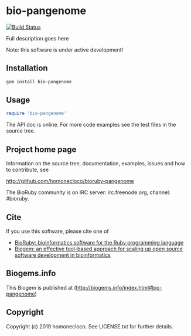 # bio-pangenome

[![Build Status](https://secure.travis-ci.org/homonecloco/bioruby-pangenome.png)](http://travis-ci.org/homonecloco/bioruby-pangenome)

Full description goes here

Note: this software is under active development!

## Installation

```sh
gem install bio-pangenome
```

## Usage

```ruby
require 'bio-pangenome'
```

The API doc is online. For more code examples see the test files in
the source tree.
        
## Project home page

Information on the source tree, documentation, examples, issues and
how to contribute, see

  http://github.com/homonecloco/bioruby-pangenome

The BioRuby community is on IRC server: irc.freenode.org, channel: #bioruby.

## Cite

If you use this software, please cite one of
  
* [BioRuby: bioinformatics software for the Ruby programming language](http://dx.doi.org/10.1093/bioinformatics/btq475)
* [Biogem: an effective tool-based approach for scaling up open source software development in bioinformatics](http://dx.doi.org/10.1093/bioinformatics/bts080)

## Biogems.info

This Biogem is published at (http://biogems.info/index.html#bio-pangenome)

## Copyright

Copyright (c) 2019 homonecloco. See LICENSE.txt for further details.

